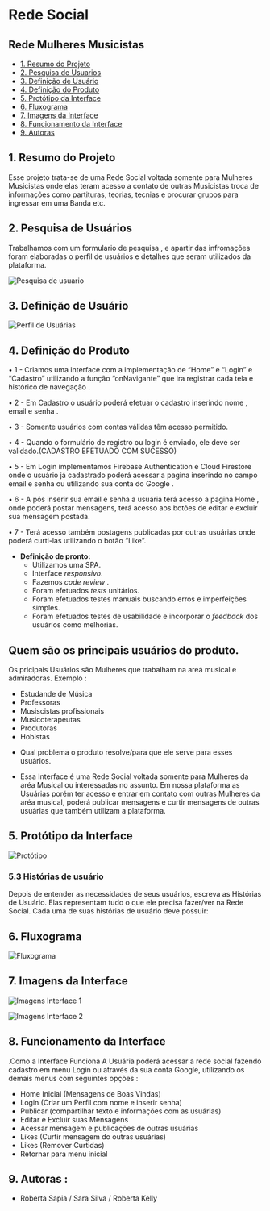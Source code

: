 #  Rede Social 

## Rede Mulheres Musicistas 

- [1. Resumo do Projeto ](#1-resumo-do-projeto)
- [2. Pesquisa de Usuarios ](#2-pesquisa-de-usuario )
- [3. Definição de Usuário](#3-definição-de-usuário)
- [4. Definição do Produto ](#4-definição-de-produto)
- [5. Protótipo da Interface](#5-Protótipo-interface)
- [6. Fluxograma](#6-Fluxograma)
- [7. Imagens da Interface](#7-Imagens-da-interface)
- [8. Funcionamento da Interface](#8-Funcionamento-da-interface)
- [9. Autoras](#9-Autoras)

## 1. Resumo do Projeto 

Esse projeto trata-se de uma Rede Social voltada somente para Mulheres Musicistas 
onde elas teram acesso a contato de outras Musicistas troca de informações como partituras, teorias, tecnias e procurar grupos para ingressar em uma Banda etc.

## 2. Pesquisa de Usuários 

Trabalhamos com um formulario de pesquisa , e apartir das infromações foram elaboradas o perfil de usuários e detalhes que seram utilizados da plataforma.

![Pesquisa de usuario](https://github.com/RoSapia/SAP005-social-network/blob/master/Rede%20Sociais%20%20(1).jpg)


## 3. Definição de Usuário
![Perfil de Usuárias](https://github.com/RoSapia/SAP005-social-network/blob/master/Rede%20Sociais%20%20(2).jpg)



## 4. Definição do Produto 

•	1 - Criamos uma interface com a implementação de “Home” e “Login”  e  “Cadastro” utilizando a função “onNavigante” que ira registrar cada tela e histórico de navegação .

•	2 - Em Cadastro o usuário poderá efetuar o cadastro inserindo nome , email e senha . 

• 3 - Somente usuários com contas válidas têm acesso permitido.

• 4 - Quando o formulário de registro ou login é enviado, ele deve ser validado.(CADASTRO EFETUADO COM SUCESSO)

•	5 - Em Login implementamos Firebase Authentication e Cloud Firestore onde o usuário já cadastrado poderá acessar a pagina inserindo no campo email e senha ou utilizando sua conta do Google .

•	6 - A pós inserir sua email e senha a usuária terá acesso a pagina Home , onde poderá postar mensagens, terá acesso aos botões de editar e excluir sua mensagem postada.

•	7 - Terá acesso também postagens publicadas por outras usuárias onde poderá curti-las utilizando o botão “Like”.

- **Definição de pronto:**
  - Utilizamos uma SPA.
  - Interface _responsivo_.
  - Fazemos _code review_ .
  - Foram efetuados _tests_ unitários.
  - Foram efetuados testes manuais buscando erros e imperfeições simples.
  - Foram efetuados testes de usabilidade e incorporar o _feedback_ dos usuários como
    melhorias.

 ## Quem são os principais usuários do produto.
Os pricipais Usuários são Mulheres que trabalham na areá musical e admiradoras.
 Exemplo : 
 * Estudande de Música
 * Professoras
 * Musiscistas profissionais
 * Musicoterapeutas
 * Produtoras 
 * Hobistas

 - Qual problema o produto resolve/para que ele serve para esses usuários.

* Essa Interface é uma Rede Social voltada somente para Mulheres da aréa Musical ou interessadas no assunto. 
Em nossa plataforma as Usuárias porém ter acesso e entrar em contato com outras Mulheres da aréa musical, poderá publicar mensagens e curtir mensagens de outras usuárias que também utilizam a plataforma. 

## 5. Protótipo da Interface
 ![Protótipo](https://github.com/RoSapia/SAP005-social-network/blob/master/Rede%20Sociais%20.jpg)


 
### 5.3 Histórias de usuário

Depois de entender as necessidades de seus usuários, escreva as Histórias de
Usuário. Elas representam tudo o que ele precisa fazer/ver na Rede Social. Cada
uma de suas histórias de usuário deve possuir:


## 6. Fluxograma 
![Fluxograma](https://github.com/RoSapia/SAP005-social-network/blob/master/Fluxograma%20Rede%20Mulheres%20Musicistas.jpg)

## 7. Imagens da Interface 
![Imagens Interface 1](https://github.com/RoSapia/SAP005-social-network/blob/master/Rede%20Sociais%20Interface.jpg)

![Imagens Interface 2](https://github.com/RoSapia/SAP005-social-network/blob/master/Rede%20Sociais%20%20Interface%202.jpg)

## 8. Funcionamento da Interface

.Como a Interface Funciona
A Usuária poderá acessar a rede social fazendo cadastro em menu Login ou através da sua conta Google, utilizando os demais menus com seguintes opções :
*	Home Inicial (Mensagens de Boas Vindas)
*	Login (Criar um Perfil com nome e inserir senha)
*	Publicar (compartilhar texto e informações com as usuárias) 
* Editar e Excluir suas Mensagens 
*	Acessar mensagem e publicações de outras usuárias
* Likes (Curtir mensagem do outras usuárias) 
* Likes (Remover Curtidas)
*	Retornar para menu inicial 


## 9. Autoras :
* Roberta Sapia / Sara Silva / Roberta Kelly 






